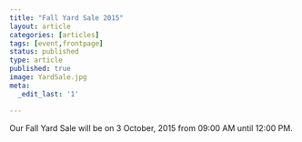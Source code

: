 ```yaml
---
title: "Fall Yard Sale 2015"
layout: article
categories: [articles]
tags: [event,frontpage]
status: published
type: article
published: true
image: YardSale.jpg
meta:
  _edit_last: '1'

---
```


Our Fall Yard Sale will be on 3 October, 2015 from 09:00 AM until 12:00 PM.
